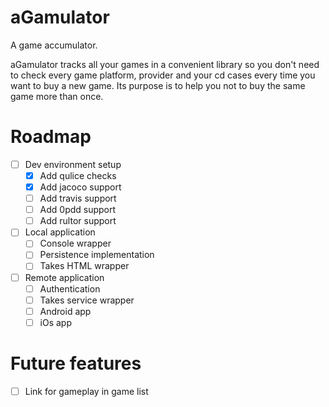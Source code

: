 # aGamulator
A game accumulator.

aGamulator tracks all your games in a convenient library so you don't need to 
check every game platform, provider and your cd cases every time you want to 
buy a new game. Its purpose is to help you not to buy the same game more than
 once.
 
# Roadmap
- [ ] Dev environment setup
    - [x] Add qulice checks
    - [x] Add jacoco support
    - [ ] Add travis support
    - [ ] Add 0pdd support
    - [ ] Add rultor support
- [ ] Local application
    - [ ] Console wrapper
    - [ ] Persistence implementation
    - [ ] Takes HTML wrapper
- [ ] Remote application
    - [ ] Authentication
    - [ ] Takes service wrapper
    - [ ] Android app
    - [ ] iOs app
    
# Future features
- [ ] Link for gameplay in game list